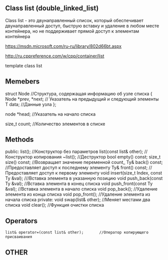 ## Class list (double_linked_list)

Class list - это двунаправленный список, который обеспечивает двунаправленный доступ, быструю вставку и удаление в любом месте контейнера, но не поддерживает прямой доступ к элементам контейнера

https://msdn.microsoft.com/ru-ru/library/802d66bt.aspx

http://ru.cppreference.com/w/cpp/container/list

template <class Ty>
class list

## Memebers

struct Node     //Структура, содержащая информацию об узле списка
{ 
  Node *prev, *next;   // Указатель на предыдущий и следующий элементы 
  T data; //Данные узла
};

node *head;   //Указатель на начало списка

size_t count;   //Количество элементов в списке


## Methods
public:
	list();   //Конструктор без параметров
	list(const list& other);   //Конструктор копирования
	~list();     //Деструктор
	bool empty() const;
	size_t size() const; //Возвращает значение переменной count_
	Ty& back() const;       //Предоставляет доступ к последнему элементу 
	Ty& front() const;         //Предоставляет доступ к первому элементу 
	void insert(size_t Index, const Ty &val);       ///Вставка элемента в указанную позицию 
	void push_back(const Ty &val);        //Вставка элемента в конец списка
	void push_front(const Ty &val);       //Вставка элемента в начало списка
	void pop_back();        //Удаление элемента из конца списка
	void pop_front();      //Удаление элемента из начала списка
private:
	void swap(list& other); //Меняет местами два списка
	void clear();     //Функция очистки списка
## Operators
	list& operator=(const list& other);       //Оператор копирующего присваивания
## OTHER
